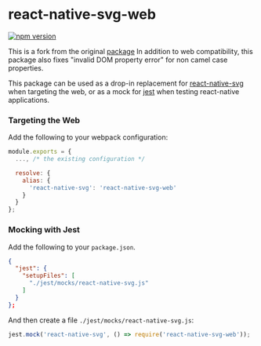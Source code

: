 # react-native-svg-web
[![npm version](https://badge.fury.io/js/%40shaharsharron%2Freact-native-svg-web.svg)](http://badge.fury.io/js/react-native-svg-web)

This is a fork from the original [package](https://github.com/bakerface/react-native-svg-web)
In addition to web compatibility, this package also fixes "invalid DOM property error" for non camel case properties.

This package can be used as a drop-in replacement for [react-native-svg](https://github.com/react-native-community/react-native-svg) when targeting the web, or as a mock for [jest](https://github.com/facebook/jest) when testing react-native applications.

### Targeting the Web

Add the following to your webpack configuration:

``` javascript
module.exports = {
  ..., /* the existing configuration */

  resolve: {
    alias: {
      'react-native-svg': 'react-native-svg-web'
    }
  }
};
```

### Mocking with Jest

Add the following to your `package.json`.

``` json
{
  "jest": {
    "setupFiles": [
      "./jest/mocks/react-native-svg.js"
    ]
  }
};
```

And then create a file `./jest/mocks/react-native-svg.js`:

``` javascript
jest.mock('react-native-svg', () => require('react-native-svg-web'));
```
